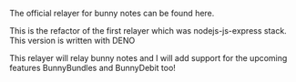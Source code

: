 The official relayer for bunny notes can be found here.

This is the refactor of the first relayer which was nodejs-js-express stack.
This version is written with DENO

This relayer will relay bunny notes and I will add support for the upcoming features BunnyBundles and BunnyDebit too!

<!-- TODO: HOW TO RUN -->